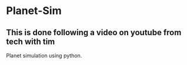 # Planet-Sim

## This is done following a video on youtube from tech with tim
Planet simulation using python.
